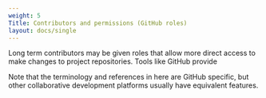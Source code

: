```yaml
---
weight: 5
Title: Contributors and permissions (GitHub roles)
layout: docs/single
---
```

Long term contributors may be given roles that allow more direct access to make
changes to project repositories. Tools like GitHub provide

Note that the terminology and references in here are GitHub specific, but other
collaborative development platforms usually have equivalent features.


